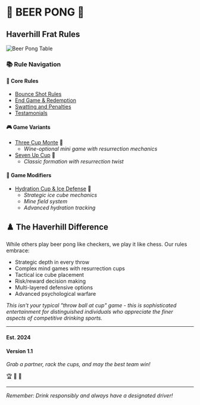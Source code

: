 # 🍺 BEER PONG 🍺
## Haverhill Frat Rules
![Beer Pong Table](https://imgs.search.brave.com/RmB4lGNkhh_aWO4R_tHpjooZi-yboUKjoWVHX6ADzMc/rs:fit:500:0:0:0/g:ce/aHR0cHM6Ly9zdG9y/ZS5hdnJpbGxhdmln/bmUuY29tL2Nkbi9z/aG9wL2ZpbGVzL2Jl/ZXItcG9uZ18wMDAw/Xzk1YjIzOTBkLTRm/ZjgtNDQ2MC1iNWU4/LWIyMDUwMTNjYmM3/MV9mZDE4ZGRiOC03/ODQ1LTQ2MjItYWZh/Ni05M2NlYjYwNjY0/NGRfUHJldi5wbmc_/dj0xNzMxNjk5MzE1/JndpZHRoPTEwMDA)

### 📚 Rule Navigation

#### 🎯 Core Rules
- [Bounce Shot Rules](Bounces.md)
- [End Game & Redemption](Redemption.md)
- [Swatting and Penalties](swatting-defence-penalties.md)
- [Testamonials](review.md)

#### 🎮 Game Variants
- [Three Cup Monte](three-cup-monte.md) 🍷
  - *Wine-optional mini game with resurrection mechanics*
- [Seven Up Cup](seven-up-cup.md) 🎲
  - *Classic formation with resurrection twist*

#### 🌟 Game Modifiers
- [Hydration Cup & Ice Defense](hydration-cup-ice-mod.md) 🧊
  - *Strategic ice cube mechanics*
  - *Mine field system*
  - *Advanced hydration tracking*

## ♟️ The Haverhill Difference
While others play beer pong like checkers, we play it like chess. Our rules embrace:
- Strategic depth in every throw
- Complex mind games with resurrection cups
- Tactical ice cube placement
- Risk/reward decision making
- Multi-layered defensive options
- Advanced psychological warfare

*This isn't your typical "throw ball at cup" game - this is sophisticated entertainment for distinguished individuals who appreciate the finer aspects of competitive drinking sports.*

-------------------

#### Est. 2024
#### Version 1.1

*Grab a partner, rack the cups, and may the best team win!* 

🏆 🎯 🍻 

-------------------

*Remember: Drink responsibly and always have a designated driver!*
